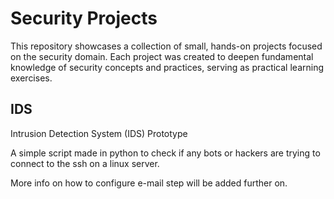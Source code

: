 # Security Projects

This repository showcases a collection of small, hands-on projects focused on the security domain. 
Each project was created to deepen fundamental knowledge of security concepts and practices, serving as practical learning exercises.

## IDS

Intrusion Detection System (IDS) Prototype

A simple script made in python to check if any bots or hackers are trying to connect to the ssh on a linux server.

More info on how to configure e-mail step will be added further on.

